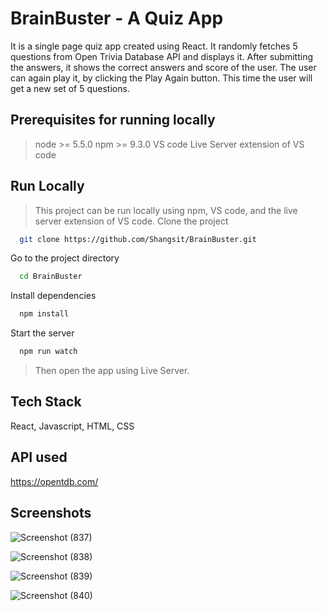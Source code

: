 
# BrainBuster - A Quiz App

It is a single page quiz app created using React. It randomly fetches 5 questions from Open Trivia Database API and displays it.
After submitting the answers, it shows the correct answers and score of the user.
The user can again play it, by clicking the Play Again button. This time the user will get a new set of 5 questions.



## Prerequisites for running locally

>node >= 5.5.0
>npm >= 9.3.0
>VS code
>Live Server extension of VS code
    
## Run Locally 
>This project can be run locally using npm, VS code, and the live server extension of VS code.
Clone the project

```bash
  git clone https://github.com/Shangsit/BrainBuster.git
```

Go to the project directory

```bash
  cd BrainBuster
```

Install dependencies

```bash
  npm install
```

Start the server

```bash
  npm run watch
```
>Then open the app using Live Server.

## Tech Stack

React, Javascript, HTML, CSS


## API used

https://opentdb.com/


## Screenshots

![Screenshot (837)](https://user-images.githubusercontent.com/88285195/220983484-94f7a701-4806-4be8-bc36-f1eb4298960a.png)


![Screenshot (838)](https://user-images.githubusercontent.com/88285195/220983499-9089ceac-3606-40d6-92dd-055453c12047.png)


![Screenshot (839)](https://user-images.githubusercontent.com/88285195/220983512-520c55a4-c2c7-4066-9654-ca8530ee9fe3.png)


![Screenshot (840)](https://user-images.githubusercontent.com/88285195/220983535-c030e254-675f-48d5-b6ee-41111d01dd94.png)


